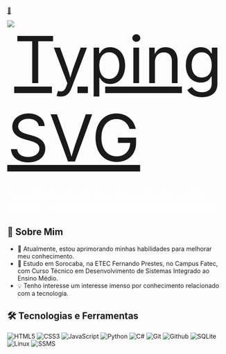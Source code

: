 <div style="display:flex; width: 100%; justify-content: flex-start">
  <a href="https://git.io/typing-svg">
 <p>👋</p>
    <img src="https://readme-typing-svg.herokuapp.com?font=Fira+Code&pause=1000&color=FFFFFF&width=470&height=70&lines=Ol%C3%A1%2C+Seja+Muito+Bem-Vindo;Me+chamo+Gustavo+F%C3%A9lix+da+Silva+Camargo" alt="Typing SVG" style="font-size: 150px"/>
  </a>
</div>

<div>
<p style="color: #fff; font-size: 25px; font-weight: 500">Sou Apaixonado por tecnologia, venho sempre aprimorando meu conhecimento</p>
</div>

## 🚀 Sobre Mim
- 🌱 Atualmente, estou aprimorando minhas habilidades para melhorar meu conhecimento.
- 📝 Estudo em Sorocaba, na ETEC Fernando Prestes, no Campus Fatec, com Curso Técnico em Desenvolvimento de Sistemas Integrado ao Ensino Médio.
- 💡 Tenho interesse um interesse imenso por conhecimento relacionado com a tecnologia.


## 🛠️ Tecnologias e Ferramentas
![HTML5](https://img.shields.io/badge/HTML5-000?style=for-the-badge&logo=html5)
![CSS3](https://img.shields.io/badge/CSS3-000?style=for-the-badge&logo=css3)
![JavaScript](https://img.shields.io/badge/JavaScript-F7DF1E?logo=javascript&logoColor=black&style=for-the-badge)
![Python](https://img.shields.io/badge/Python-3776AB?logo=python&logoColor=white&style=for-the-badge)
![C#](https://img.shields.io/badge/C%23-239120?logo=c-sharp&logoColor=white&style=for-the-badge)
![Git](https://img.shields.io/badge/Git-E34F26?logo=git&logoColor=white&style=for-the-badge)
![Github](https://img.shields.io/badge/Github-000?style=for-the-badge&logo=github)
![SQLite](https://img.shields.io/badge/SQLite-07405E?logo=sqlite&logoColor=white&style=for-the-badge)
![Linux](https://img.shields.io/badge/Linux-E34F26?logo=linux&logoColor=black&style=for-the-badge)
![SSMS](https://img.shields.io/badge/Microsoft_SQL_Server-CC2927?logo=microsoft-sql-server&logoColor=white&style=for-the-badge)
